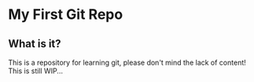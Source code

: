# My First Git Repo

## What is it?

This is a repository for learning git, please don't mind the lack of content!
This is still WIP...